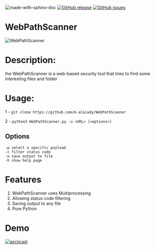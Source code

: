 

![made-with-sphinx-doc](https://img.shields.io/badge/Made%20with-python-1f425f.svg)
[![GitHub release](https://img.shields.io/github/v/release/m-alaiady/WebPathScanner.svg)](https://GitHub.com/m-alaiady/WebPathScanner/releases)
[![GitHub issues](https://img.shields.io/github/issues/m-alaiady/WebPathScanner.svg)](https://GitHub.com/m-alaiady/WebPathScanner/issues/)

                                                       
# **WebPathScanner**          

![WebPathScanner](https://user-images.githubusercontent.com/84629651/131908917-27ec946a-2a39-47f1-bd72-36ab35582696.png)
       
                          
# Description:
  the WebPathScanner is a web-based security tool that tries to find some interesting files and folder
  
# Usage:
  1 - ``` git clone https://github.com/m-alaiady/WebPathScanner ```
  
  2 - ``` python3 WebPathScanner.py -u <URL> [<options>] ```
  
  ## Options
  ```
  -p select a specific payload
  -c filter status code
  -o save output to file
  -h show help page
  ```
# Features
1. WebPathScanner uses Multiprocessing
2. Allowing status code filtering
3. Saving output to any file
4. Pure Python
# Demo
[![asciicast](https://asciinema.org/a/qApEBaU8PpN0ZWapuMtUZsQ8n.svg)](https://asciinema.org/a/qApEBaU8PpN0ZWapuMtUZsQ8n)

